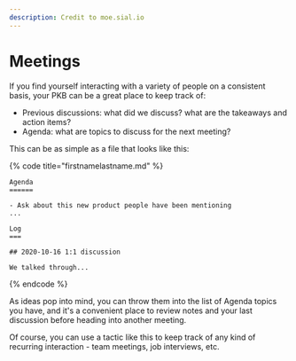 ```yaml
---
description: Credit to moe.sial.io
---
```


# Meetings

If you find yourself interacting with a variety of people on a consistent basis, your PKB can be a great place to keep track of:

* Previous discussions: what did we discuss? what are the takeaways and action items?
* Agenda: what are topics to discuss for the next meeting?

This can be as simple as a file that looks like this:

{% code title="firstnamelastname.md" %}
```text
Agenda
======

- Ask about this new product people have been mentioning
...

Log
===

## 2020-10-16 1:1 discussion

We talked through...
```
{% endcode %}

As ideas pop into mind, you can throw them into the list of Agenda topics you have, and it's a convenient place to review notes and your last discussion before heading into another meeting.

Of course, you can use a tactic like this to keep track of any kind of recurring interaction - team meetings, job interviews, etc.

